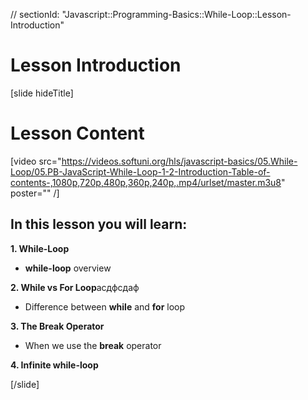 // sectionId: "Javascript::Programming-Basics::While-Loop::Lesson-Introduction"
# Lesson Introduction

[slide hideTitle]

# Lesson Content

[video src="https://videos.softuni.org/hls/javascript-basics/05.While-Loop/05.PB-JavaScript-While-Loop-1-2-Introduction-Table-of-contents-,1080p,720p,480p,360p,240p,.mp4/urlset/master.m3u8" poster="" /]

## In this lesson you will learn:

**1. While-Loop**
- **while-loop** overview

**2. While vs For Loop**асдфсдаф
- Difference between **while** and **for** loop

**3. The Break Operator**
- When we use the **break** operator

**4. Infinite while-loop**


[/slide]

